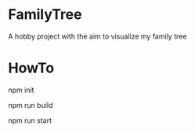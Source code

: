 # FamilyTree
A hobby project with the aim to visualize my family tree


# HowTo

npm init

npm run build

npm run start